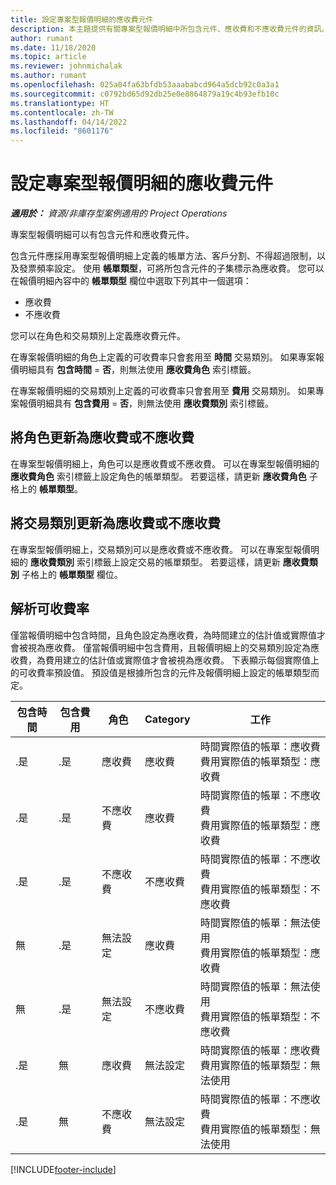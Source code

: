 ```yaml
---
title: 設定專案型報價明細的應收費元件
description: 本主題提供有關專案型報價明細中所包含元件、應收費和不應收費元件的資訊。
author: rumant
ms.date: 11/18/2020
ms.topic: article
ms.reviewer: johnmichalak
ms.author: rumant
ms.openlocfilehash: 025a04fa63bfdb53aaababcd964a5dcb92c0a3a1
ms.sourcegitcommit: c0792bd65d92db25e0e8864879a19c4b93efb10c
ms.translationtype: HT
ms.contentlocale: zh-TW
ms.lasthandoff: 04/14/2022
ms.locfileid: "8601176"
---
```

# <a name="configure-the-chargeable-components-of-a-project-based-quote-line"></a>設定專案型報價明細的應收費元件

_**適用於：** 資源/非庫存型案例適用的 Project Operations_

專案型報價明細可以有包含元件和應收費元件。

包含元件應採用專案型報價明細上定義的帳單方法、客戶分割、不得超過限制，以及發票頻率設定。
使用 **帳單類型**，可將所包含元件的子集標示為應收費。 您可以在報價明細內容中的 **帳單類型** 欄位中選取下列其中一個選項：

   - 應收費
   - 不應收費

您可以在角色和交易類別上定義應收費元件。

在專案報價明細的角色上定義的可收費率只會套用至 **時間** 交易類別。 如果專案報價明細具有 **包含時間** = **否**，則無法使用 **應收費角色** 索引標籤。

在專案報價明細的交易類別上定義的可收費率只會套用至 **費用** 交易類別。 如果專案報價明細具有 **包含費用** = **否**，則無法使用 **應收費類別** 索引標籤。

## <a name="update-a-role-to-be-chargeable-or-non-chargeable"></a>將角色更新為應收費或不應收費
在專案型報價明細上，角色可以是應收費或不應收費。 可以在專案型報價明細的 **應收費角色** 索引標籤上設定角色的帳單類型。 若要這樣，請更新 **應收費角色** 子格上的 **帳單類型**。 

## <a name="update-a-transaction-category-to-be-chargeable-or-non-chargeable"></a>將交易類別更新為應收費或不應收費
在專案型報價明細上，交易類別可以是應收費或不應收費。 可以在專案型報價明細的 **應收費類別** 索引標籤上設定交易的帳單類型。 若要這樣，請更新 **應收費類別** 子格上的 **帳單類型** 欄位。 

## <a name="resolve-chargeability"></a>解析可收費率

僅當報價明細中包含時間，且角色設定為應收費，為時間建立的估計值或實際值才會被視為應收費。
僅當報價明細中包含費用，且報價明細上的交易類別設定為應收費，為費用建立的估計值或實際值才會被視為應收費。 下表顯示每個實際值上的可收費率預設值。 預設值是根據所包含的元件及報價明細上設定的帳單類型而定。

| 包含時間 | 包含費用 | 角色 | Category | 工作​​ |
| --- | --- | --- | --- | --- |
| .是 | .是 | 應收費 | 應收費 | 時間實際值的帳單：應收費 </br>費用實際值的帳單類型：應收費 |
| .是 | .是 | 不應收費 | 應收費 | 時間實際值的帳單：不應收費 </br>費用實際值的帳單類型：應收費 |
| .是 | .是 | 不應收費 | 不應收費 | 時間實際值的帳單：不應收費 </br>費用實際值的帳單類型：不應收費 |
| 無 | .是 | 無法設定 | 應收費 | 時間實際值的帳單：無法使用 </br>費用實際值的帳單類型：應收費 |
| 無 | .是 | 無法設定 | 不應收費 | 時間實際值的帳單：無法使用 </br>費用實際值的帳單類型：不應收費 |
| .是 | 無 | 應收費 | 無法設定 | 時間實際值的帳單：應收費 </br>費用實際值的帳單類型：無法使用 |
| .是 | 無 | 不應收費 | 無法設定 | 時間實際值的帳單：不應收費 </br> 費用實際值的帳單類型：無法使用 |


[!INCLUDE[footer-include](../includes/footer-banner.md)]